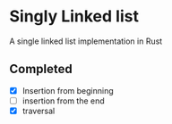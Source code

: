 # Singly Linked list
A single linked list implementation in Rust

## Completed
- [x] Insertion from beginning  
- [ ] insertion from the end
- [x] traversal
